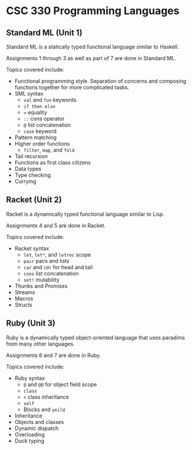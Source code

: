 # CSC 330 Programming Languages
## Standard ML (Unit 1)
Standard ML is a statically typed functional language similar to Haskell.

Assignments 1 through 3 as well as part of 7 are done in Standard ML.

Topics covered include:
* Functional programming style. Separation of concerns and composing functions together for more complicated tasks.
* SML syntax
  * `val` and `fun` keywords
  * `if then else`
  * `=` equality
  * `::` cons operator
  * `@` list concatenation
  * `case` keyword
* Pattern matching
* Higher order functions
  * `filter`, `map`, and `fold`
* Tail recursion
* Functions as first class citizens
* Data types
* Type checking
* Currying
## Racket (Unit 2)
Racket is a dynamically typed functional language similar to Lisp.

Assignments 4 and 5 are done in Racket.

Topics covered include:
* Racket syntax
  * `let`, `let*`, and `letrec` scope
  * `pair` pairs and lists
  * `car` and `cdr` for head and tail
  * `cons` list concatenation
  * `set!` mutability
* Thunks and Promises
* Streams
* Macros
* Structs

## Ruby (Unit 3)
Ruby is a dynamically typed object-oriented language that uses paradims from many other languages.

Assignments 6 and 7 are done in Ruby.

Topics covered include:
* Ruby syntax
  * `@` and `@@` for object field scope
  * `class`
  * `<` class inheritance
  * `self`
  * Blocks and `yeild`
* Inheritance
* Objects and classes
* Dynamic dispatch
* Overloading
* Duck typing